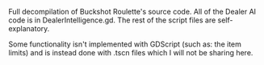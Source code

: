 Full decompilation of Buckshot Roulette's source code.
All of the Dealer AI code is in DealerIntelligence.gd. The rest of the script files are self-explanatory.

Some functionality isn't implemented with GDScript (such as: the item limits) and is instead done with .tscn files which I will not be sharing here.